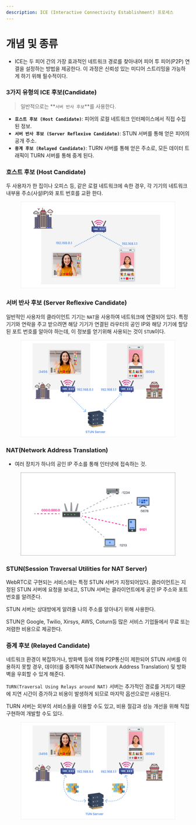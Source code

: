```yaml
---
description: ICE (Interactive Connectivity Establishment) 프로세스
---
```


# 개념 및 종류

* ICE는 두 피어 간의 가장 효과적인 네트워크 경로를 찾아내어 피어 투 피어(P2P) 연결을 설정하는 방법을 제공한다. 이 과정은 신뢰성 있는 미디어 스트리밍을 가능하게 하기 위해 필수적이다.

### 3가지 유형의 ICE 후보(Candidate)

> 일반적으로는 **`서버 반사 후보`**를 사용한다.

* **`호스트 후보 (Host Candidate)`**: 피어의 로컬 네트워크 인터페이스에서 직접 수집된 정보.
* **`서버 반사 후보 (Server Reflexive Candidate)`**: STUN 서버를 통해 얻은 피어의 공개 주소.
* **`중계 후보 (Relayed Candidate)`**: TURN 서버를 통해 얻은 주소로, 모든 데이터 트래픽이 TURN 서버를 통해 중계 된다.



### **호스트 후보 (Host Candidate)**

두 사용자가 한 집이나 오피스 등, 같은 로컬 네트워크에 속한 경우, 각 기기의 네트워크 내부용 주소(사설IP)와 포트 번호를 교환 한다.

<figure><img src="../../../.gitbook/assets/Group 237557 (1) (1).png" alt=""><figcaption></figcaption></figure>

### **서버 반사 후보 (Server Reflexive Candidate)**

일반적인 사용자의 클라이언트 기기는 `NAT`을 사용하여 네트워크에 연결되어 있다. 특정 기기와 연락을 주고 받으려면 해당 기기가 연결된 라우터의 공인 IP와 해당 기기에 할당된 포트 번호를 알아야 하는데, 이 정보를 얻기위해 사용되는 것이 `STUN`이다.

<figure><img src="../../../.gitbook/assets/Group 237559.png" alt=""><figcaption></figcaption></figure>

### NAT(Network Address Translation)

* 여러 장치가 하나의 공인 IP 주소를 통해 인터넷에 접속하는 것.

<figure><img src="../../../.gitbook/assets/Group 237561.png" alt=""><figcaption></figcaption></figure>

### STUN(Session Traversal Utilities for NAT Server)

WebRTC로 구현되는 서비스에는 특정 STUN 서버가 지정되어있다. 클라이언트는 지정된 STUN 서버에 요청을 보내고, STUN 서버는 클라이언트에게 공인 IP 주소와 포트 번호를 알려준다.

STUN 서버는 상대방에게 알려줄 나의 주소를 알아내기 위해 사용한다.

STUN은 Google, Twilio, Xirsys, AWS, Coturn등 많은 서비스 기업들에서 무료 또는 저렴한 비용으로 제공한다.



### **중계 후보 (Relayed Candidate)**

네트워크 환경이 복잡하거나, 방화벽 등에 의해 P2P통신이 제한되어 STUN 서버를 이용하지 못할 경우, 데이터를 중계하여 NAT(Network Address Translation) 및 방화벽을 우회할 수 있게 해준다.

`TURN(Traversal Using Relays around NAT)` 서버는 추가적인 경로를 거치기 때문에 지연 시간이 증가하고 비용이 발생하게 되므로 마지막 옵션으로만 사용된다.

TURN 서버는 외부의 서비스들을 이용할 수도 있고, 비용 절감과 성능 개선을 위해 직접 구현하여 개발할 수도 있다.

<figure><img src="../../../.gitbook/assets/Group 237563 (1).png" alt=""><figcaption></figcaption></figure>
